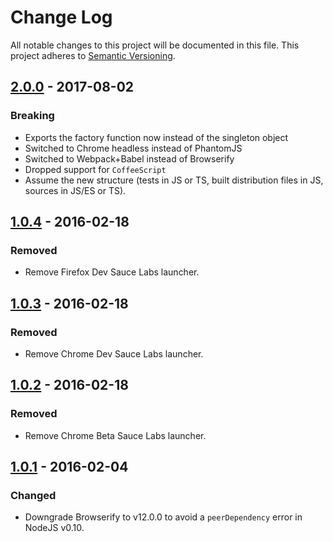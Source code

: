 # Change Log

All notable changes to this project will be documented in this file.
This project adheres to [Semantic Versioning](http://semver.org/).

## [2.0.0] - 2017-08-02

### Breaking

- Exports the factory function now instead of the singleton object
- Switched to Chrome headless instead of PhantomJS
- Switched to Webpack+Babel instead of Browserify
- Dropped support for `CoffeeScript`
- Assume the new structure (tests in JS or TS, built distribution files in JS, sources in JS/ES or TS).

## [1.0.4] - 2016-02-18

### Removed

- Remove Firefox Dev Sauce Labs launcher.

## [1.0.3] - 2016-02-18

### Removed

- Remove Chrome Dev Sauce Labs launcher.

## [1.0.2] - 2016-02-18

### Removed

- Remove Chrome Beta Sauce Labs launcher.

## [1.0.1] - 2016-02-04

### Changed

- Downgrade Browserify to v12.0.0 to avoid a `peerDependency` error in NodeJS v0.10.

[2.0.0]: https://github.com/resin-io-modules/resin-config-karma/compare/v1.0.4...v2.0.0
[1.0.4]: https://github.com/resin-io-modules/resin-config-karma/compare/v1.0.3...v1.0.4
[1.0.3]: https://github.com/resin-io-modules/resin-config-karma/compare/v1.0.2...v1.0.3
[1.0.2]: https://github.com/resin-io-modules/resin-config-karma/compare/v1.0.1...v1.0.2
[1.0.1]: https://github.com/resin-io-modules/resin-config-karma/compare/v1.0.0...v1.0.1
